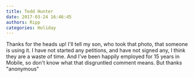 ```yaml
---
title: Tedd Hunter
date: 2017-03-24 16:46:45
authors: Ripp
categories: Holiday
---
```


 Thanks for the heads up! I'll tell my son, who took that photo, that someone is using it. I have not started any petitions, and have not signed any, I think they are a waste of time. And I've been happily employed for 15 years in Mobile, so don't know what that disgruntled comment means. But thanks "anonymous"